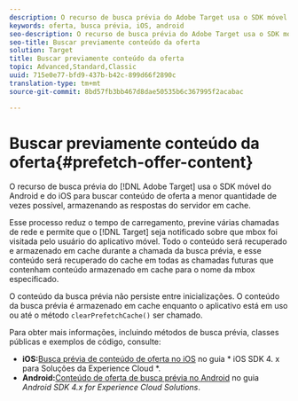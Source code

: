 ```yaml
---
description: O recurso de busca prévia do Adobe Target usa o SDK móvel do Android e do iOS para buscar conteúdo de oferta a menor quantidade de vezes possível, armazenando as respostas do servidor em cache.
keywords: oferta, busca prévia, iOS, android
seo-description: O recurso de busca prévia do Adobe Target usa o SDK móvel do Android e do iOS para buscar conteúdo de oferta a menor quantidade de vezes possível, armazenando as respostas do servidor em cache.
seo-title: Buscar previamente conteúdo da oferta
solution: Target
title: Buscar previamente conteúdo da oferta
topic: Advanced,Standard,Classic
uuid: 715e0e77-bfd9-437b-b42c-899d66f2890c
translation-type: tm+mt
source-git-commit: 8bd57fb3bb467d8dae50535b6c367995f2acabac

---
```



# Buscar previamente conteúdo da oferta{#prefetch-offer-content}

O recurso de busca prévia do [!DNL Adobe Target] usa o SDK móvel do Android e do iOS para buscar conteúdo de oferta a menor quantidade de vezes possível, armazenando as respostas do servidor em cache.

Esse processo reduz o tempo de carregamento, previne várias chamadas de rede e permite que o [!DNL Target] seja notificado sobre que mbox foi visitada pelo usuário do aplicativo móvel. Todo o conteúdo será recuperado e armazenado em cache durante a chamada da busca prévia, e esse conteúdo será recuperado do cache em todas as chamadas futuras que contenham conteúdo armazenado em cache para o nome da mbox especificado.

O conteúdo da busca prévia não persiste entre inicializações. O conteúdo da busca prévia é armazenado em cache enquanto o aplicativo está em uso ou até o método `clearPrefetchCache()` ser chamado.

Para obter mais informações, incluindo métodos de busca prévia, classes públicas e exemplos de código, consulte:

* **iOS:**[Busca prévia de conteúdo de oferta no iOS](https://marketing.adobe.com/resources/help/en_US/mobile/ios/c_mob_target-prefetch_ios.html) no guia * iOS SDK 4. x para Soluções da Experience Cloud *.
* **Android:**[Conteúdo de oferta de busca prévia no Android](https://marketing.adobe.com/resources/help/en_US/mobile/android/c_mob_target-prefetch_android.html) no guia *Android SDK 4.x for Experience Cloud Solutions*.